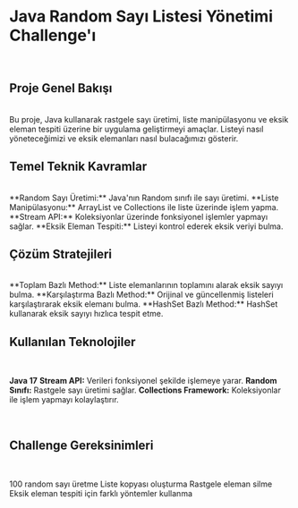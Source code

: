 # **Java Random Sayı Listesi Yönetimi Challenge'ı**
<br>

## **Proje Genel Bakışı**
<br>
Bu proje, Java kullanarak rastgele sayı üretimi, liste manipülasyonu ve eksik eleman tespiti üzerine bir uygulama geliştirmeyi amaçlar. Listeyi nasıl yöneteceğimizi ve eksik elemanları nasıl bulacağımızı gösterir.
<br>

## **Temel Teknik Kavramlar**

<br>
**Random Sayı Üretimi:** Java'nın Random sınıfı ile sayı üretimi.
**Liste Manipülasyonu:** ArrayList ve Collections ile liste üzerinde işlem yapma.
**Stream API:** Koleksiyonlar üzerinde fonksiyonel işlemler yapmayı sağlar.
**Eksik Eleman Tespiti:** Listeyi kontrol ederek eksik veriyi bulma.

<br>

## **Çözüm Stratejileri**

<br>
**Toplam Bazlı Method:** Liste elemanlarının toplamını alarak eksik sayıyı bulma.
**Karşılaştırma Bazlı Method:** Orijinal ve güncellenmiş listeleri karşılaştırarak eksik elemanı bulma.
**HashSet Bazlı Method:** HashSet kullanarak eksik sayıyı hızlıca tespit etme.
<br>

## **Kullanılan Teknolojiler**

<br>

**Java 17**
**Stream API:** Verileri fonksiyonel şekilde işlemeye yarar.
**Random Sınıfı:** Rastgele sayı üretimi sağlar.
**Collections Framework:** Koleksiyonlar ile işlem yapmayı kolaylaştırır.

<br>

## **Challenge Gereksinimleri**

<br>

100 random sayı üretme
Liste kopyası oluşturma
Rastgele eleman silme
Eksik eleman tespiti için farklı yöntemler kullanma
